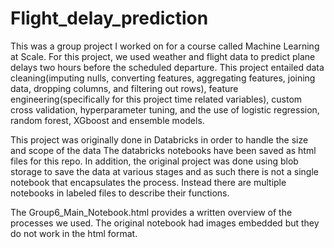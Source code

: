 # Flight_delay_prediction
This was a group project I worked on for a course called Machine Learning at Scale. For this project, we used weather and flight data to predict plane delays two hours before the scheduled departure. This project entailed data cleaning(imputing nulls, converting features, aggregating features, joining data, dropping columns, and filtering out rows), feature engineering(specifically for this project time related variables), custom cross validation, hyperparameter tuning, and the use of logistic regression, random forest, XGboost and ensemble models.

This project was originally done in Databricks in order to handle the size and scope of the data The databricks notebooks have been saved as html files for this repo. In addition, the original project was done using blob storage to save the data at various stages and as such there is not a single notebook that encapsulates the process. Instead there are multiple notebooks in labeled files to describe their functions.

The Group6_Main_Notebook.html provides a written overview of the processes we used. The original notebook had images embedded but they do not work in the html format.
